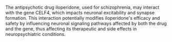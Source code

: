 The antipsychotic drug iloperidone, used for schizophrenia, may interact with the gene CELF4, which impacts neuronal excitability and synapse formation. This interaction potentially modifies iloperidone's efficacy and safety by influencing neuronal signaling pathways affected by both the drug and the gene, thus affecting its therapeutic and side effects in neuropsychiatric conditions.